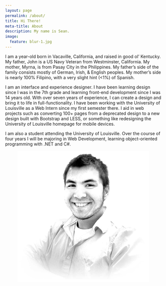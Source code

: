 ```yaml
---
layout: page
permalink: /about/
title: Hi There!
meta-title: About
description: My name is Sean.
image:
  feature: blur-1.jpg
---
```

I am a <script markdown="0" id="age" type="text/javascript">var d = new Date; var n = d.getFullYear(); document.write(n - 1993);</script> year-old born in Vacaville, California, and raised in good ol’ Kentucky. My father, John is a US Navy Veteran from Westminster, California. My mother, Myrna, is from Pasay City in the Philippines. My father’s side of the family consists mostly of German, Irish, & English peoples. My mother’s side is nearly 100% Filipino, with a very slight hint (<1%) of Spanish.

I am an interface and experience designer. I have been learning design since I was in the 7th grade and learning front-end development since I was 14 years old. With over seven years of experience, I can create a design and bring it to life in full-functionality. I have been working with the University of Louisville as a Web Intern since my first semester there. I aid in web projects such as converting 100+ pages from a deprecated design to a new design built with Bootstrap and LESS, or something like redesigning the University of Louisville homepage for mobile devices.

I am also a student attending the University of Louisville. Over the course of four years I will be majoring in Web Development, learning object-oriented programming with .NET and C#.

<figure><img src="/images/me.jpg" alt="Sean Clayton"></figure>